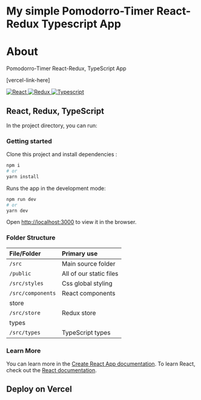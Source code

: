 # My simple Pomodorro-Timer React-Redux Typescript App

# About

Pomodorro-Timer React-Redux, TypeScript App

[vercel-link-here]

<a href="https://github.com/topics/react">
  <img src="https://img.shields.io/badge/React-<blue>" alt="React">
</a>
<a href="https://github.com/topics/redux">
  <img src="https://img.shields.io/badge/Redux-<blue>" alt="Redux">
</a>
<a href="https://github.com/topics/typescript">
  <img src="https://img.shields.io/badge/Typescript-<blue>" alt="Typescript">
</a>

## React, Redux, TypeScript

In the project directory, you can run:

### Getting started

Clone this project and install dependencies :

```bash
npm i
# or
yarn install
```
Runs the app in the development mode:

```bash
npm run dev
# or
yarn dev
```

Open [http://localhost:3000](http://localhost:3000) to view it in the browser.

### Folder Structure

| File/Folder  	   									| Primary use    																								|
| :-------------------------------- | :------------------------------------------------------------ |
| `/src`				          					| Main source folder  			    		|
| `/public`          			 					| All of our static files 						 																  |
| `/src/styles`			         				| Css global styling 																						|
| `/src/components`       					| React components    																					|
store 						 																  |
| `/src/store`			           			| Redux store																  |
types 						 																  |
| `/src/types`			           			| TypeScript types																  |

### Learn More

You can learn more in the [Create React App documentation](https://facebook.github.io/create-react-app/docs/getting-started).
To learn React, check out the [React documentation](https://reactjs.org/).

## Deploy on Vercel
